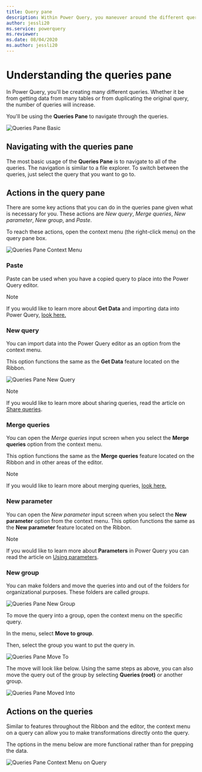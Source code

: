 ```yaml
---
title: Query pane
description: Within Power Query, you maneuver around the different queries in the editor through the queries pane.
author: jessli20
ms.service: powerquery
ms.reviewer: 
ms.date: 08/04/2020
ms.author: jessli20
---
```



# Understanding the queries pane

In Power Query, you'll be creating many different queries. Whether it be from getting data from many tables or from duplicating the original query, the number of queries will increase.

You'll be using the **Queries Pane** to navigate through the queries.

![Queries Pane Basic](images/queries-pane-basic.png)

## Navigating with the queries pane

The most basic usage of the **Queries Pane** is to navigate to all of the queries.
The navigation is similar to a file explorer. To switch between the queries, just select the query that you want to go to.

## Actions in the query pane

There are some key actions that you can do in the queries pane given what is necessary for you. These actions are *New query*, *Merge queries*, *New parameter*, *New group*, and *Paste*. 

To reach these actions, open the context menu (the right-click menu) on the query pane box.

![Queries Pane Context Menu](images/queries-pane-context-menu.png)

### Paste
Paste can be used when you have a copied query to place into the Power Query editor.

>[!NOTE]
>If you would like to learn more about **Get Data** and importing data into Power Query, 
[look here.](https://docs.microsoft.com/power-query/get-data-experience)

### New query
You can import data into the Power Query editor as an option from the context menu.

This option functions the same as the **Get Data** feature located on the Ribbon.  

![Queries Pane New Query](images/queries-pane-new-query.png)

>[!NOTE]
>If you would like to learn more about sharing queries, read the article on [Share queries](share-queries.md).

### Merge queries
You can open the *Merge queries* input screen when you select the **Merge queries** option from the context menu. 

This option functions the same as the **Merge queries** feature located on the Ribbon and in other areas of the editor. 

>[!NOTE]
>If you would like to learn more about merging queries, [look here.](https://docs.microsoft.com/power-query/merge-queries-overview)

### New parameter
You can open the *New parameter* input screen when you select the **New parameter** option from the context menu. 
This option functions the same as the **New parameter** feature located on the Ribbon.

>[!NOTE]
>If you would like to learn more about **Parameters** in Power Query you can read the article on [Using parameters](parameters.md).


### New group
You can make folders and move the queries into and out of the folders for organizational purposes. These folders are called *groups*.

![Queries Pane New Group](images/queries-pane-new-group.png)

To move the query into a group, open the context menu on the specific query. 

In the menu, select **Move to group**. 

Then, select the group you want to put the query in.

![Queries Pane Move To](images/queries-pane-move-to-group.png)

The move will look like below. Using the same steps as above, you can also move the query out of the group by selecting **Queries (root)** or another group. 

![Queries Pane Moved Into](images/queries-pane-moved-into-group.png)


## Actions on the queries

Similar to features throughout the Ribbon and the editor, the context menu on a query can allow you to make transformations directly onto the query.

The options in the menu below are more functional rather than for prepping the data.

![Queries Pane Context Menu on Query](images/queries-pane-context-menu-on-query.png)
